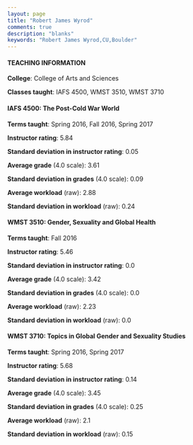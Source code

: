 ```yaml
---
layout: page
title: "Robert James Wyrod" 
comments: true
description: "blanks"
keywords: "Robert James Wyrod,CU,Boulder"
---
```

<head>
<script src="https://ajax.googleapis.com/ajax/libs/jquery/2.1.3/jquery.min.js"></script>
<script src="https://dl.dropboxusercontent.com/s/pc42nxpaw1ea4o9/highcharts.js?dl=0"></script>
<!-- <script src="../assets/js/highcharts.js"></script> -->
<style type="text/css">@font-face {
	font-family: "Bebas Neue";
	src: url(https://www.filehosting.org/file/details/544349/BebasNeue Regular.otf) format("opentype");
	}
	h1.Bebas { 
		font-family: "Bebas Neue", Verdana, Tahoma;
	}
</style>
</head>
	   
#### TEACHING INFORMATION

**College**: College of Arts and Sciences

**Classes taught**: IAFS 4500, WMST 3510, WMST 3710

#### IAFS 4500: The Post-Cold War World

**Terms taught**: Spring 2016, Fall 2016, Spring 2017

**Instructor rating**: 5.84

**Standard deviation in instructor rating**: 0.05

**Average grade** (4.0 scale): 3.61

**Standard deviation in grades** (4.0 scale): 0.09

**Average workload** (raw): 2.88

**Standard deviation in workload** (raw): 0.24

#### WMST 3510: Gender, Sexuality and Global Health

**Terms taught**: Fall 2016

**Instructor rating**: 5.46

**Standard deviation in instructor rating**: 0.0

**Average grade** (4.0 scale): 3.42

**Standard deviation in grades** (4.0 scale): 0.0

**Average workload** (raw): 2.23

**Standard deviation in workload** (raw): 0.0

#### WMST 3710: Topics in Global Gender and Sexuality Studies

**Terms taught**: Spring 2016, Spring 2017

**Instructor rating**: 5.68

**Standard deviation in instructor rating**: 0.14

**Average grade** (4.0 scale): 3.45

**Standard deviation in grades** (4.0 scale): 0.25

**Average workload** (raw): 2.1

**Standard deviation in workload** (raw): 0.15

